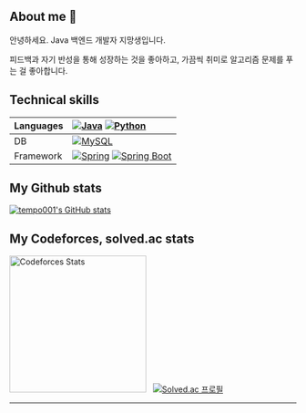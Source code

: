 ## About me 👋
안녕하세요. Java 백엔드 개발자 지망생입니다.

피드백과 자기 반성을 통해 성장하는 것을 좋아하고, 가끔씩 취미로 알고리즘 문제를 푸는 걸 좋아합니다.

<!--
### Hi there 👋
**tempo001/tempo001** is a ✨ _special_ ✨ repository because its `README.md` (this file) appears on your GitHub profile.

Here are some ideas to get you started:

- 🔭 I’m currently working on ...
- 🌱 I’m currently learning ...
- 👯 I’m looking to collaborate on ...
- 🤔 I’m looking for help with ...
- 💬 Ask me about ...
- 📫 How to reach me: ...
- 😄 Pronouns: ...
- ⚡ Fun fact: ...

-->

## Technical skills

| Languages | [![Java](https://img.shields.io/badge/-Java-FF160B?logo=java&logoColor=white&style=for-the-badge)](https://github.com/tempo001/tempo001) [![Python](https://img.shields.io/badge/Python-3774a6?logo=Python&logoColor=white&style=for-the-badge)](https://github.com/tempo001/tempo001) |
| :--- | :--- |
| DB | [![MySQL](https://img.shields.io/badge/-MySQL-2b6286?logo=mysql&logoColor=white&style=for-the-badge)](https://github.com/tempo001/tempo001) |
| Framework | [![Spring](https://img.shields.io/badge/Spring-6DB33F.svg?&flat&logo=Spring&logoColor=white&style=for-the-badge)](https://github.com/tempo001/tempo001) [![Spring Boot](https://img.shields.io/badge/-Spring%20Boot-6DB33F?logo=spring%20boot&logoColor=white&style=for-the-badge)](https://github.com/tempo001/tempo001) |



## My Github stats
[![tempo001's GitHub stats](https://github-readme-stats.vercel.app/api?username=tempo001&theme=dark&show_icons=true)](https://github.com/tempo001)


## My Codeforces, solved.ac stats
<a href="https://codeforces.com/profile/tempo001" target="_blank"><img alt="Codeforces Stats" src="https://codeforces-readme-stats.vercel.app/api/card?username=tempo001" height="240px"/></a> &nbsp; [![Solved.ac 프로필](http://mazassumnida.wtf/api/v2/generate_badge?boj=tempo001)](https://www.acmicpc.net/user/tempo001)

-----
<!--
<div align="center">
  <img alt="Hits" src="https://hits.seeyoufarm.com/api/count/incr/badge.svg?url=https%3A%2F%2Fgithub.com%2Ftempo001&count_bg=%2379C83D&title_bg=%23555555&icon=&icon_color=%23E7E7E7&title=hits&edge_flat=false"/>
</div>
-->
